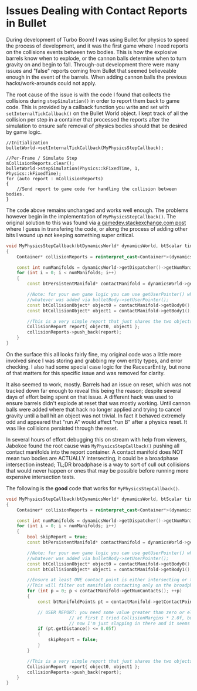 
# Issues Dealing with Contact Reports in Bullet

During development of Turbo Boom! I was using Bullet for physics to speed the process of development, and it was the first game where I need reports on the collisions events between two bodies. This is how the explosive barrels know when to explode, or the cannon balls determine when to turn gravity on and begin to fall. Through-out development there were many issues and "false" reports coming from Bullet that seemed believeable enough in the event of the barrels. When adding cannon balls the previous hacks/work-arounds could not apply.

The root cause of the issue is with the code I found that collects the collisions during `stepSimulation()` in order to report them back to game code. This is provided by a callback function you write and set with `setInternalTickCallback()` on the Bullet World object. I kept track of all the collision per step in a container that processed the reports after the simulation to ensure safe removal of physics bodies should that be desired by game logic.

```
//Initialization
bulletWorld->setInternalTickCallback(MyPhysicsStepCallback);

//Per-Frame / Simulate Step
mCollisionReports.clear();
bulletWorld->stepSimulation(Physics::kFixedTime, 1, Physics::kFixedTime);
for (auto report : mCollisionReports)
{
	//Send report to game code for handling the collision between bodies.
}
```

The code above remains unchanged and works well enough. The problems however begin in the implementation of `MyPhysicsStepCallback()`. The original solution to this was found via [a gamedev.stackexchange.com post](https://gamedev.stackexchange.com/questions/22442/how-get-collision-callback-of-two-specific-objects-using-bullet-physics) where I guess in transfering the code, or along the process of adding other bits I wound up not keeping something super critical.

```cpp
void MyPhysicsStepCallback(btDynamicsWorld* dynamicsWorld, btScalar timeStep)
{
	Container* collisionReports = reinterpret_cast<Container*>(dynamicsWorld->getWorldUserInfo());

	const int numManifolds = dynamicsWorld->getDispatcher()->getNumManifolds();
	for (int i = 0; i < numManifolds; i++)
	{
		const btPersistentManifold* contactManifold = dynamicsWorld->getDispatcher()->getManifoldByIndexInternal(i);

		//Note: for your own game logic you can use getUserPointer() which returns
		//whatever was added via bulletBody->setUserPointer();
		const btCollisionObject* object0 = contactManifold->getBody0();
		const btCollisionObject* object1 = contactManifold->getBody1();

		//This is a very simple report that just shares the two objects that collided.
		CollisionReport report{ object0, object1 };
		collisionReports->push_back(report);
	}
}
```

On the surface this all looks fairly fine, my original code was a little more involved since I was storing and grabbing my own entity types, and error checking. I also had some special case logic for the RacecarEntity, but none of that matters for this specific issue and was removed for clarity.

It also seemed to work, mostly. Barrels had an issue on reset, which was not tracked down far enough to reveal this being the reason; despite several days of effort being spent on that issue. A different hack was used to ensure barrels didn't explode at reset that was mostly working. Until cannon balls were added where that hack no longer applied and trying to cancel gravity until a ball hit an object was not trivial. In fact it behaved extremely odd and appeared that "run A" would affect "run B" after a physics reset. It was like collisions persisted through the reset.

In several hours of effort debugging this on stream with help from viewers, Jabokoe found the root cause was `MyPhysicsStepCallback()` pushing all contact manifolds into the report container. A contact manifold does NOT mean two bodies are ACTUALLY intersecting, it could be a broadphase intersection instead; TL;DR broadphase is a way to sort of cull out collisions that would never happen or ones that may be possible before running more expensive intersection tests.

The following is the **good** code that works for `MyPhysicsStepCallback()`.

```cpp
void MyPhysicsStepCallback(btDynamicsWorld* dynamicsWorld, btScalar timeStep)
{
	Container* collisionReports = reinterpret_cast<Container*>(dynamicsWorld->getWorldUserInfo());

	const int numManifolds = dynamicsWorld->getDispatcher()->getNumManifolds();
	for (int i = 0; i < numManifolds; i++)
	{
		bool skipReport = true;
		const btPersistentManifold* contactManifold = dynamicsWorld->getDispatcher()->getManifoldByIndexInternal(i);

		//Note: for your own game logic you can use getUserPointer() which returns
		//whatever was added via bulletBody->setUserPointer();
		const btCollisionObject* object0 = contactManifold->getBody0();
		const btCollisionObject* object1 = contactManifold->getBody1();

		//Ensure at least ONE contact point is either intersecting or touching by checking distance.
		//This will filter out manifolds contacting only on the broadphase level.
		for (int p = 0; p < contactManifold->getNumContacts(); ++p)
		{
			const btManifoldPoint& pt = contactManifold->getContactPoint(p);

			// USER REPORT: you need some value greater than zero or else you will filter too much and not get legitimate collision reports.
                        // at first I tried CollisionMargins * 2.0f, but that wasn't enough. Then I also added a 0.0001f epsilon, but it also wasn't enough.
                        // now I'm just slapping in there and it seems to work for my cases.
			if (pt.getDistance() <= 0.05f)
			{
				skipReport = false;
			}
		}

		//This is a very simple report that just shares the two objects that collided.
		CollisionReport report{ object0, object1 };
		collisionReports->push_back(report);
	}
}
```
